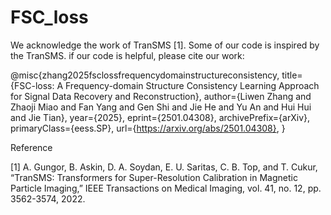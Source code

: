# FSC_loss
We acknowledge the work of TranSMS [1]. Some of our code is inspired by the TranSMS. if our code is helpful, please cite our work:

@misc{zhang2025fsclossfrequencydomainstructureconsistency,
      title={FSC-loss: A Frequency-domain Structure Consistency Learning Approach for Signal Data Recovery and Reconstruction}, 
      author={Liwen Zhang and Zhaoji Miao and Fan Yang and Gen Shi and Jie He and Yu An and Hui Hui and Jie Tian},
      year={2025},
      eprint={2501.04308},
      archivePrefix={arXiv},
      primaryClass={eess.SP},
      url={https://arxiv.org/abs/2501.04308}, 
}

Reference

[1]	A. Gungor, B. Askin, D. A. Soydan, E. U. Saritas, C. B. Top, and T. Cukur, “TranSMS: Transformers for Super-Resolution Calibration in Magnetic Particle Imaging,” IEEE Transactions on Medical Imaging, vol. 41, no. 12, pp. 3562-3574, 2022.
